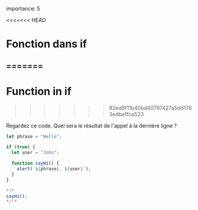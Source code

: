 importance: 5

<<<<<<< HEAD
# Fonction dans if
=======
---
# Function in if
>>>>>>> 82ed8f11b40bd40797427a5dd1763edbe1fca523

Regardez ce code. Quel sera le résultat de l'appel à la dernière ligne ?

```js run
let phrase = "Hello";

if (true) {
  let user = "John";

  function sayHi() {
    alert(`${phrase}, ${user}`);
  }
}

*!*
sayHi();
*/!*
```
